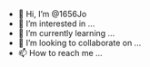 - 👋 Hi, I’m @1656Jo
- 👀 I’m interested in ...
- 🌱 I’m currently learning ...
- 💞️ I’m looking to collaborate on ...
- 📫 How to reach me ...

<!---
1656Jo/1656Jo is a ✨ special ✨ repository because its `README.md` (this file) appears on your GitHub profile.
You can click the Preview link to take a look at your changes.
--->
